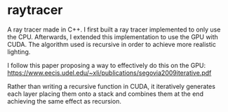 # raytracer
A ray tracer made in C++. I first built a ray tracer implemented to only use the CPU. Afterwards, I extended this implementation to use the GPU with CUDA. The algorithm used is recursive in order to achieve more realistic lighting. 

I follow this paper proposing a way to effectively do this on the GPU:
https://www.eecis.udel.edu/~xli/publications/segovia2009iterative.pdf 

Rather than writing a recursive function in CUDA, it iteratively generates each layer placing them onto a stack and combines them at the end achieving the same effect as recursion.
